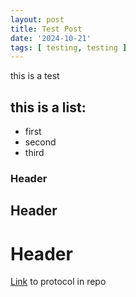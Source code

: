```yaml
---
layout: post
title: Test Post
date: '2024-10-21'
tags: [ testing, testing ]
---
```


this is a test

## this is a list:
* first
* second
* third

### Header
## Header
# Header

[Link](https://github.com/SophiSamus1/Samus_Lab_Notebook/protocols/LabNotebookTutorial.md) to protocol in repo 


